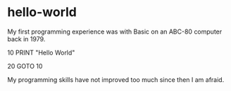 # hello-world
My first programming experience was with Basic on an ABC-80 computer back in 1979.

  10 PRINT "Hello World"
  
  20 GOTO 10

My programming skills have not improved too much since then I am afraid. 

